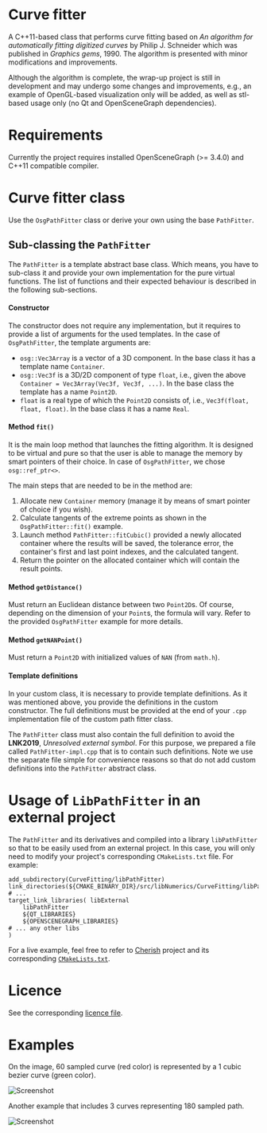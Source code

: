 # Curve fitter

A C++11-based class that performs curve fitting based on *An algorithm for automatically fitting digitized curves* by Philip J. Schneider which was published in *Graphics gems*, 1990. The algorithm is presented with minor modifications and improvements. 

Although the algorithm is complete, the wrap-up project is still in development and may undergo some changes and improvements, e.g., an example of OpenGL-based visualization only will be added, as well as stl-based usage only (no Qt and OpenSceneGraph dependencies).

# Requirements

Currently the project requires installed OpenSceneGraph (>= 3.4.0) and C++11 compatible compiler. 

# Curve fitter class

Use the `OsgPathFitter` class or derive your own using the base `PathFitter`. 

## Sub-classing the `PathFitter`

The `PathFitter` is a template abstract base class. Which means, you have to sub-class it and provide your own implementation for the pure virtual functions. The list of functions and their expected behaviour is described in the following sub-sections.

#### Constructor

The constructor does not require any implementation, but it requires to provide a list of arguments for the used templates. In the case of `OsgPathFitter`, the template arguments are:

* `osg::Vec3Array` is a vector of a 3D component. In the base class it has a template name `Container`.
* `osg::Vec3f` is a 3D/2D component of type `float`, i.e., given the above `Container = Vec3Array(Vec3f, Vec3f, ...)`. In the base class the template has a name `Point2D`.
* `float` is a real type of which the `Point2D` consists of, i.e., `Vec3f(float, float, float)`. In the base class it has a name `Real`.

#### Method `fit()`

It is the main loop method that launches the fitting algorithm. It is designed to be virtual and pure so that the user is able to manage the memory by smart pointers of their choice. In case of `OsgPathFitter`, we chose `osg::ref_ptr<>`.

The main steps that are needed to be in the method are:

1. Allocate new `Container` memory (manage it by means of smart pointer of choice if you wish).
2. Calculate tangents of the extreme points as shown in the `OsgPathFitter::fit()` example. 
3. Launch method `PathFitter::fitCubic()` provided a newly allocated container where the results will be saved, the tolerance error, the container's first and last point indexes, and the calculated tangent.
4. Return the pointer on the allocated container which will contain the result points.

#### Method `getDistance()`

Must return an Euclidean distance between two `Point2D`s. Of course, depending on the dimension of your `Point`s, the formula will vary. Refer to the provided `OsgPathFitter` example for more details.

#### Method `getNANPoint()`

Must return a `Point2D` with initialized values of `NAN` (from `math.h`).

#### Template definitions

In your custom class, it is necessary to provide template definitions. As it was mentioned above, you provide the definitions in the custom constructor. The full definitions must be provided at the end of  your `.cpp` implementation file of the custom path fitter class.

The `PathFitter` class must also contain the full definition to avoid the **LNK2019**, *Unresolved external symbol*. For this purpose, we prepared a file called `PathFitter-impl.cpp` that is to contain such definitions. Note we use the separate file simple for convenience reasons so that do not add custom definitions into the `PathFitter` abstract class.

# Usage of `LibPathFitter` in an external project

The `PathFitter` and its derivatives and compiled into a library `libPathFitter` so that to be easily used from an external project. In this case, you will only need to modify your project's corresponding `CMakeLists.txt` file. For example:

```
add_subdirectory(CurveFitting/libPathFitter)
link_directories(${CMAKE_BINARY_DIR}/src/libNumerics/CurveFitting/libPathFitter)
# ...
target_link_libraries( libExternal
    libPathFitter
    ${QT_LIBRARIES}
    ${OPENSCENEGRAPH_LIBRARIES}
# ... any other libs
)
```
For a live example, feel free to refer to [Cherish](https://github.com/vicrucann/cherish) project and its corresponding [`CMakeLists.txt`](https://github.com/vicrucann/cherish/blob/master/src/libNumerics/CMakeLists.txt).

# Licence

See the corresponding [licence file](https://github.com/vicrucann/CurveFitting/blob/master/LICENSE).

# Examples

On the image, 60 sampled curve (red color) is represented by a 1 cubic bezier curve (green color).

![Screenshot](https://github.com/vicrucann/CurveFitting/blob/master/screenshots/curvefit.png)

Another example that includes 3 curves representing 180 sampled path.

![Screenshot](https://github.com/vicrucann/CurveFitting/blob/master/screenshots/curvefit-2.png)
